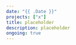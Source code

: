```yaml
---
date: "{{ .Date }}"
projects: ["x"]
title: placeholder
description: placeholder
ongoing: true
---
```


